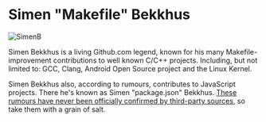 # Simen "Makefile" Bekkhus

![SimenB](https://avatars0.githubusercontent.com/u/1404810?v=3&s=460)

Simen Bekkhus is a living Github.com legend, known for his many Makefile-improvement 
contributions to well known C/C++ projects. Including, but not limited to: GCC, Clang,
Android Open Source project and the Linux Kernel.

Simen Bekkhus also, according to rumours, contributes to JavaScript projects. There he's known as Simen "package.json" Bekkhus. [These rumours have never been officially confirmed by third-party sources](https://github.com/search?l=JSON&q=user%3Asimenb+filename%3Apackage.json&type=Code), so take them with a grain of salt.
